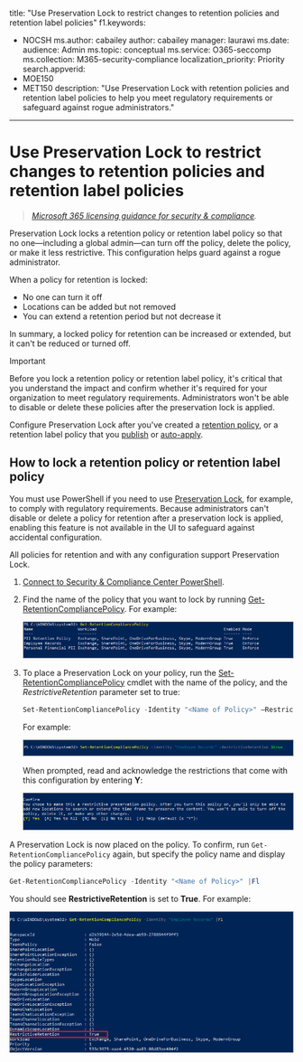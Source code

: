 title: "Use Preservation Lock to restrict changes to retention policies and retention label policies"
f1.keywords:
- NOCSH
ms.author: cabailey
author: cabailey
manager: laurawi
ms.date: 
audience: Admin
ms.topic: conceptual
ms.service: O365-seccomp
ms.collection: M365-security-compliance
localization_priority: Priority
search.appverid: 
- MOE150
- MET150
description: "Use Preservation Lock with retention policies and retention label policies to help you meet regulatory requirements or safeguard against rogue administrators."
---

# Use Preservation Lock to restrict changes to retention policies and retention label policies

>*[Microsoft 365 licensing guidance for security & compliance](https://aka.ms/ComplianceSD).*

Preservation Lock locks a retention policy or retention label policy so that no one—including a global admin—can turn off the policy, delete the policy, or make it less restrictive. This configuration helps guard against a rogue administrator.

When a policy for retention is locked:

- No one can turn it off
- Locations can be added but not removed
- You can extend a retention period but not decrease it

In summary, a locked policy for retention can be increased or extended, but it can't be reduced or turned off.
  
> [!IMPORTANT]
> Before you lock a retention policy or retention label policy, it's critical that you understand the impact and confirm whether it's required for your organization to meet regulatory requirements. Administrators won't be able to disable or delete these policies after the preservation lock is applied.

Configure Preservation Lock after you've created a [retention policy](create-retention-policies.md), or a retention label policy that you [publish](create-apply-retention-labels.md) or [auto-apply](apply-retention-labels-automatically.md). 

## How to lock a retention policy or retention label policy

You must use PowerShell if you need to use [Preservation Lock](retention.md#use-preservation-lock-to-restrict-changes-to-policies), for example, to comply with regulatory requirements. Because administrators can't disable or delete a policy for retention after a preservation lock is applied, enabling this feature is not available in the UI to safeguard against accidental configuration.

All policies for retention and with any configuration support Preservation Lock.

1. [Connect to Security & Compliance Center PowerShell](https://docs.microsoft.com/powershell/exchange/connect-to-scc-powershell).

2. Find the name of the policy that you want to lock by running [Get-RetentionCompliancePolicy](https://docs.microsoft.com/powershell/module/exchange/get-retentioncompliancepolicy). For example:

   ![List of retention policies in PowerShell](../media/retention-policy-preservation-lock-get-retentioncompliancepolicy.PNG)

3. To place a Preservation Lock on your policy, run the [Set-RetentionCompliancePolicy](https://docs.microsoft.com/powershell/module/exchange/set-retentioncompliancepolicy) cmdlet with the name of the policy, and the *RestrictiveRetention* parameter set to true:

    ```powershell
    Set-RetentionCompliancePolicy -Identity "<Name of Policy>" –RestrictiveRetention $true
    ```

    For example:

    ![RestrictiveRetention parameter in PowerShell](../media/retention-policy-preservation-lock-restrictiveretention.PNG)

     When prompted, read and acknowledge the restrictions that come with this configuration by entering **Y**:

   ![Prompt to confirm that you want to lock a retention policy in PowerShell](../media/retention-policy-preservation-lock-confirmation-prompt.PNG)

A Preservation Lock is now placed on the policy. To confirm, run `Get-RetentionCompliancePolicy` again, but specify the policy name and display the policy parameters:

```powershell
Get-RetentionCompliancePolicy -Identity "<Name of Policy>" |Fl
```

You should see **RestrictiveRetention** is set to **True**. For example:

![Locked policy with all parameters shown in PowerShell](../media/retention-policy-preservation-lock-locked-policy.PNG)

